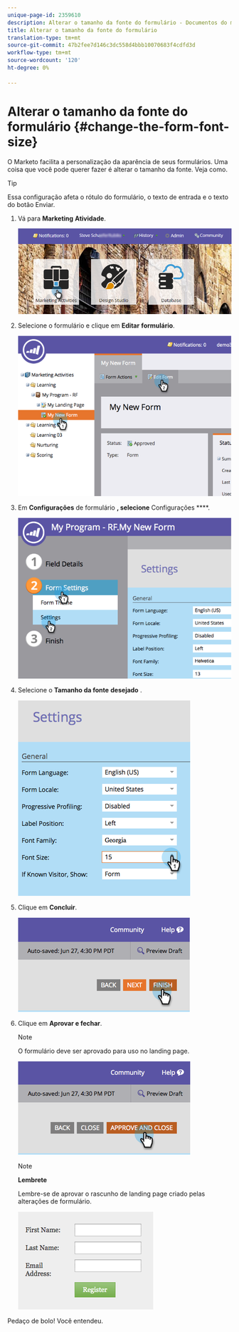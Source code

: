 ```yaml
---
unique-page-id: 2359610
description: Alterar o tamanho da fonte do formulário - Documentos do marketing - Documentação do produto
title: Alterar o tamanho da fonte do formulário
translation-type: tm+mt
source-git-commit: 47b2fee7d146c3dc558d4bbb10070683f4cdfd3d
workflow-type: tm+mt
source-wordcount: '120'
ht-degree: 0%

---
```



# Alterar o tamanho da fonte do formulário {#change-the-form-font-size}

O Marketo facilita a personalização da aparência de seus formulários. Uma coisa que você pode querer fazer é alterar o tamanho da fonte. Veja como.

>[!TIP]
>
>Essa configuração afeta o rótulo do formulário, o texto de entrada e o texto do botão Enviar.

1. Vá para **Marketing** **Atividade**.

   ![](assets/login-marketing-activities-1.png)

1. Selecione o formulário e clique em **Editar** **formulário**.

   ![](assets/image2014-9-15-16-3a9-3a41.png)

1. Em **Configurações** de formulário **, selecione** Configurações ****.

   ![](assets/image2014-9-15-16-3a9-3a56.png)

1. Selecione o **Tamanho da fonte** **desejado** .

   ![](assets/image2014-9-15-16-3a10-3a8.png)

1. Clique em **Concluir**.

   ![](assets/image2014-9-15-16-3a10-3a50.png)

1. Clique em **Aprovar e fechar**.

   >[!NOTE]
   >
   >O formulário deve ser aprovado para uso no landing page.

   ![](assets/image2014-9-15-16-3a11-3a17.png)

   >[!NOTE]
   >
   >**Lembrete**
   >
   >
   >Lembre-se de aprovar o rascunho de landing page criado pelas alterações de formulário.

   ![](assets/image2014-9-15-16-3a11-3a42.png)

Pedaço de bolo! Você entendeu.